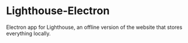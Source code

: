 # Lighthouse-Electron
Electron app for Lighthouse, an offline version of the website that stores everything locally.
